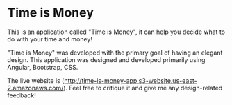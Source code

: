 # Time is Money
This is an application called "Time is Money", it can help you decide what to do with your time and money!

"Time is Money" was developed with the primary goal of having an elegant design. This application was designed and developed primarily using Angular, Bootstrap, CSS.

The live website is (http://time-is-money-app.s3-website.us-east-2.amazonaws.com/). Feel free to critique it and give me any design-related feedback!
